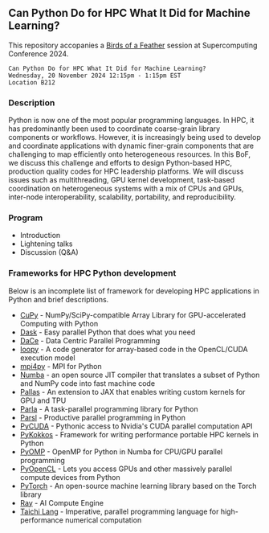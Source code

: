 ## Can Python Do for HPC What It Did for Machine Learning?

This repository accopanies a [Birds of a
Feather](https://sc24.conference-program.com/presentation/?id=bof213&sess=sess633)
session at Supercomputing Conference 2024.

```
Can Python Do for HPC What It Did for Machine Learning?
Wednesday, 20 November 2024 12:15pm - 1:15pm EST
Location B212
```

### Description

Python is now one of the most popular programming languages. In HPC,
it has predominantly been used to coordinate coarse-grain library
components or workflows. However, it is increasingly being used to
develop and coordinate applications with dynamic finer-grain
components that are challenging to map efficiently onto heterogeneous
resources. In this BoF, we discuss this challenge and efforts to
design Python-based HPC, production quality codes for HPC leadership
platforms. We will discuss issues such as multithreading, GPU kernel
development, task-based coordination on heterogeneous systems with a
mix of CPUs and GPUs, inter-node interoperability, scalability,
portability, and reproducibility.


### Program

* Introduction
* Lightening talks
* Discussion (Q&A)


### Frameworks for HPC Python development

Below is an incomplete list of framework for developing HPC
applications in Python and brief descriptions.

* [CuPy](https://cupy.dev) - NumPy/SciPy-compatible Array Library for GPU-accelerated Computing with Python
* [Dask](https://www.dask.org) - Easy parallel Python that does what you need
* [DaCe](https://github.com/spcl/dace) - Data Centric Parallel Programming
* [loopy](https://documen.tician.de/loopy) - A code generator for array-based code in the OpenCL/CUDA execution model
* [mpi4py](https://mpi4py.readthedocs.io) - MPI for Python
* [Numba](https://numba.pydata.org) - an open source JIT compiler that translates a subset of Python and NumPy code into fast machine code
* [Pallas](https://jax.readthedocs.io/en/latest/pallas/index.html) - An extension to JAX that enables writing custom kernels for GPU and TPU
* [Parla](https://github.com/ut-parla/Parla.py) - A task-parallel programming library for Python
* [Parsl](https://parsl-project.org) - Productive parallel programming in Python
* [PyCUDA](https://documen.tician.de/pycuda) - Pythonic access to Nvidia's CUDA parallel computation API
* [PyKokkos](https://github.com/kokkos/pykokkos) - Framework for writing performance portable HPC kernels in Python
* [PyOMP](https://github.com/Python-for-HPC/PyOMP) - OpenMP for Python in Numba for CPU/GPU parallel programming
* [PyOpenCL](https://developer.nvidia.com/pyopencl) - Lets you access GPUs and other massively parallel compute devices from Python
* [PyTorch](https://pytorch.org) - An open-source machine learning library based on the Torch library
* [Ray](https://www.ray.io) - AI Compute Engine
* [Taichi Lang](https://github.com/taichi-dev/taichi) - Imperative, parallel programming language for high-performance numerical computation
